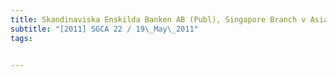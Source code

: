 ```yaml
---
title: Skandinaviska Enskilda Banken AB (Publ), Singapore Branch v Asia Pacific Breweries 
subtitle: "[2011] SGCA 22 / 19\_May\_2011"
tags:


---
```


